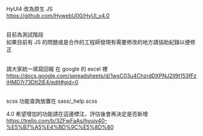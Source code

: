 HyUI4 改為原生 JS<br/>
https://github.com/HywebU00/HyUI_v4.0<br/><br/>

目前為測試階段<br/>
如果目前有 JS 的問題或是合作的工程師發現有需要修改的地方請協助紀錄以便修正<br/><br/>

請大家統一填寫回報 在 google 的 excel 裡<br/>
https://docs.google.com/spreadsheets/d/1wsC03u4ChzrdDXPNJ2ll9t153fFziHMD7r73DIt2lE4/edit#gid=0<br/><br/>

scss 功能查詢放置在 sass/\_help.scss

4.0 希望增加的功能請在這邊標注，評估後會再決定是否新增<br/>
https://trello.com/b/3ZFwFaAs/hyuiv40-%E5%B7%A5%E4%BD%9C%E5%8D%80
